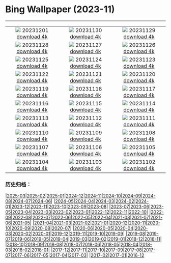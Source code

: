 # Bing Wallpaper (2023-11)
**************
| | | |
| :----: | :----: | :----: |
| ![](https://www.bing.com/th?id=OHR.IcebergAntarctica_EN-IN1184345977_1920x1080.jpg) 20231201 [download 4k](https://www.bing.com/th?id=OHR.IcebergAntarctica_EN-IN1184345977_UHD.jpg) | ![](https://www.bing.com/th?id=OHR.TrotternishStorr_EN-IN9645630131_1920x1080.jpg) 20231130 [download 4k](https://www.bing.com/th?id=OHR.TrotternishStorr_EN-IN9645630131_UHD.jpg) | ![](https://www.bing.com/th?id=OHR.TreeLighting_EN-IN9264601140_1920x1080.jpg) 20231129 [download 4k](https://www.bing.com/th?id=OHR.TreeLighting_EN-IN9264601140_UHD.jpg) |
| ![](https://www.bing.com/th?id=OHR.VarandhaGhatBhor_EN-IN3063436345_1920x1080.jpg) 20231128 [download 4k](https://www.bing.com/th?id=OHR.VarandhaGhatBhor_EN-IN3063436345_UHD.jpg) | ![](https://www.bing.com/th?id=OHR.RioNegro_EN-IN8200017926_1920x1080.jpg) 20231127 [download 4k](https://www.bing.com/th?id=OHR.RioNegro_EN-IN8200017926_UHD.jpg) | ![](https://www.bing.com/th?id=OHR.BradgateFallow_EN-IN7278653415_1920x1080.jpg) 20231126 [download 4k](https://www.bing.com/th?id=OHR.BradgateFallow_EN-IN7278653415_UHD.jpg) |
| ![](https://www.bing.com/th?id=OHR.TajoRiver_EN-IN6966241723_1920x1080.jpg) 20231125 [download 4k](https://www.bing.com/th?id=OHR.TajoRiver_EN-IN6966241723_UHD.jpg) | ![](https://www.bing.com/th?id=OHR.HallofMosses_EN-IN9360638768_1920x1080.jpg) 20231124 [download 4k](https://www.bing.com/th?id=OHR.HallofMosses_EN-IN9360638768_UHD.jpg) | ![](https://www.bing.com/th?id=OHR.VictoriaMemorialIndia_EN-IN2578716156_1920x1080.jpg) 20231123 [download 4k](https://www.bing.com/th?id=OHR.VictoriaMemorialIndia_EN-IN2578716156_UHD.jpg) |
| ![](https://www.bing.com/th?id=OHR.SnakeRiverTeton_EN-IN8458505185_1920x1080.jpg) 20231122 [download 4k](https://www.bing.com/th?id=OHR.SnakeRiverTeton_EN-IN8458505185_UHD.jpg) | ![](https://www.bing.com/th?id=OHR.HelloSeal_EN-IN4183768158_1920x1080.jpg) 20231121 [download 4k](https://www.bing.com/th?id=OHR.HelloSeal_EN-IN4183768158_UHD.jpg) | ![](https://www.bing.com/th?id=OHR.ChapmanAdventure_EN-IN7844405204_1920x1080.jpg) 20231120 [download 4k](https://www.bing.com/th?id=OHR.ChapmanAdventure_EN-IN7844405204_UHD.jpg) |
| ![](https://www.bing.com/th?id=OHR.FrozenBog_EN-IN7475675289_1920x1080.jpg) 20231119 [download 4k](https://www.bing.com/th?id=OHR.FrozenBog_EN-IN7475675289_UHD.jpg) | ![](https://www.bing.com/th?id=OHR.MilsePolarBear_EN-IN7189578814_1920x1080.jpg) 20231118 [download 4k](https://www.bing.com/th?id=OHR.MilsePolarBear_EN-IN7189578814_UHD.jpg) | ![](https://www.bing.com/th?id=OHR.BadRiver_EN-IN6923977079_1920x1080.jpg) 20231117 [download 4k](https://www.bing.com/th?id=OHR.BadRiver_EN-IN6923977079_UHD.jpg) |
| ![](https://www.bing.com/th?id=OHR.AthensAcropolis_EN-IN8777145681_1920x1080.jpg) 20231116 [download 4k](https://www.bing.com/th?id=OHR.AthensAcropolis_EN-IN8777145681_UHD.jpg) | ![](https://www.bing.com/th?id=OHR.SarekSweden_EN-IN7855309324_1920x1080.jpg) 20231115 [download 4k](https://www.bing.com/th?id=OHR.SarekSweden_EN-IN7855309324_UHD.jpg) | ![](https://www.bing.com/th?id=OHR.RussellLupines_EN-IN1879361282_1920x1080.jpg) 20231114 [download 4k](https://www.bing.com/th?id=OHR.RussellLupines_EN-IN1879361282_UHD.jpg) |
| ![](https://www.bing.com/th?id=OHR.OliveOrchard_EN-IN6860940446_1920x1080.jpg) 20231113 [download 4k](https://www.bing.com/th?id=OHR.OliveOrchard_EN-IN6860940446_UHD.jpg) | ![](https://www.bing.com/th?id=OHR.DiwaliAyodhya_EN-IN0905381665_1920x1080.jpg) 20231112 [download 4k](https://www.bing.com/th?id=OHR.DiwaliAyodhya_EN-IN0905381665_UHD.jpg) | ![](https://www.bing.com/th?id=OHR.FishingNetsKochi_EN-IN7237495596_1920x1080.jpg) 20231111 [download 4k](https://www.bing.com/th?id=OHR.FishingNetsKochi_EN-IN7237495596_UHD.jpg) |
| ![](https://www.bing.com/th?id=OHR.BadlandsSunrise_EN-IN3577388637_1920x1080.jpg) 20231110 [download 4k](https://www.bing.com/th?id=OHR.BadlandsSunrise_EN-IN3577388637_UHD.jpg) | ![](https://www.bing.com/th?id=OHR.NorwayBirch_EN-IN3209177079_1920x1080.jpg) 20231109 [download 4k](https://www.bing.com/th?id=OHR.NorwayBirch_EN-IN3209177079_UHD.jpg) | ![](https://www.bing.com/th?id=OHR.ManateeMama_EN-IN2707543582_1920x1080.jpg) 20231108 [download 4k](https://www.bing.com/th?id=OHR.ManateeMama_EN-IN2707543582_UHD.jpg) |
| ![](https://www.bing.com/th?id=OHR.KirkilaiTower_EN-IN6989463943_1920x1080.jpg) 20231107 [download 4k](https://www.bing.com/th?id=OHR.KirkilaiTower_EN-IN6989463943_UHD.jpg) | ![](https://www.bing.com/th?id=OHR.LagoPehoe_EN-IN2054677238_1920x1080.jpg) 20231106 [download 4k](https://www.bing.com/th?id=OHR.LagoPehoe_EN-IN2054677238_UHD.jpg) | ![](https://www.bing.com/th?id=OHR.SilencioSpain_EN-IN1715167974_1920x1080.jpg) 20231105 [download 4k](https://www.bing.com/th?id=OHR.SilencioSpain_EN-IN1715167974_UHD.jpg) |
| ![](https://www.bing.com/th?id=OHR.BisonSnow_EN-IN1261455789_1920x1080.jpg) 20231104 [download 4k](https://www.bing.com/th?id=OHR.BisonSnow_EN-IN1261455789_UHD.jpg) | ![](https://www.bing.com/th?id=OHR.SeaNettles_EN-IN0921605291_1920x1080.jpg) 20231103 [download 4k](https://www.bing.com/th?id=OHR.SeaNettles_EN-IN0921605291_UHD.jpg) | ![](https://www.bing.com/th?id=OHR.DeathValleySalt_EN-IN7646082145_1920x1080.jpg) 20231102 [download 4k](https://www.bing.com/th?id=OHR.DeathValleySalt_EN-IN7646082145_UHD.jpg) |

### 历史归档：

|[2025-03](bing/2025-03/2025-03.md)|[2025-02](bing/2025-02/2025-02.md)|[2025-01](bing/2025-01/2025-01.md)|[2024-12](bing/2024-12/2024-12.md)|[2024-11](bing/2024-11/2024-11.md)|[2024-10](bing/2024-10/2024-10.md)|[2024-09](bing/2024-09/2024-09.md)|[2024-08](bing/2024-08/2024-08.md)|[2024-07](bing/2024-07/2024-07.md)|[2024-06](bing/2024-06/2024-06.md)|
|[2024-05](bing/2024-05/2024-05.md)|[2024-04](bing/2024-04/2024-04.md)|[2024-03](bing/2024-03/2024-03.md)|[2024-02](bing/2024-02/2024-02.md)|[2024-01](bing/2024-01/2024-01.md)|[2023-12](bing/2023-12/2023-12.md)|[2023-11](bing/2023-11/2023-11.md)|[2023-10](bing/2023-10/2023-10.md)|[2023-09](bing/2023-09/2023-09.md)|[2023-08](bing/2023-08/2023-08.md)|
|[2023-07](bing/2023-07/2023-07.md)|[2023-06](bing/2023-06/2023-06.md)|[2023-05](bing/2023-05/2023-05.md)|[2023-04](bing/2023-04/2023-04.md)|[2023-03](bing/2023-03/2023-03.md)|[2023-02](bing/2023-02/2023-02.md)|[2023-01](bing/2023-01/2023-01.md)|[2022-12](bing/2022-12/2022-12.md)|[2022-11](bing/2022-11/2022-11.md)|[2022-10](bing/2022-10/2022-10.md)|
|[2022-09](bing/2022-09/2022-09.md)|[2022-08](bing/2022-08/2022-08.md)|[2022-07](bing/2022-07/2022-07.md)|[2022-06](bing/2022-06/2022-06.md)|[2022-05](bing/2022-05/2022-05.md)|[2022-04](bing/2022-04/2022-04.md)|[2021-08](bing/2021-08/2021-08.md)|[2021-07](bing/2021-07/2021-07.md)|[2021-06](bing/2021-06/2021-06.md)|[2021-05](bing/2021-05/2021-05.md)|
|[2021-04](bing/2021-04/2021-04.md)|[2021-03](bing/2021-03/2021-03.md)|[2021-02](bing/2021-02/2021-02.md)|[2021-01](bing/2021-01/2021-01.md)|[2020-12](bing/2020-12/2020-12.md)|[2020-11](bing/2020-11/2020-11.md)|[2020-10](bing/2020-10/2020-10.md)|[2020-09](bing/2020-09/2020-09.md)|[2020-08](bing/2020-08/2020-08.md)|[2020-07](bing/2020-07/2020-07.md)|
|[2020-06](bing/2020-06/2020-06.md)|[2020-05](bing/2020-05/2020-05.md)|[2020-04](bing/2020-04/2020-04.md)|[2020-03](bing/2020-03/2020-03.md)|[2020-02](bing/2020-02/2020-02.md)|[2020-01](bing/2020-01/2020-01.md)|[2019-12](bing/2019-12/2019-12.md)|[2019-11](bing/2019-11/2019-11.md)|[2019-10](bing/2019-10/2019-10.md)|[2019-09](bing/2019-09/2019-09.md)|
|[2019-08](bing/2019-08/2019-08.md)|[2019-07](bing/2019-07/2019-07.md)|[2019-06](bing/2019-06/2019-06.md)|[2019-05](bing/2019-05/2019-05.md)|[2019-04](bing/2019-04/2019-04.md)|[2019-03](bing/2019-03/2019-03.md)|[2019-02](bing/2019-02/2019-02.md)|[2019-01](bing/2019-01/2019-01.md)|[2018-12](bing/2018-12/2018-12.md)|[2018-11](bing/2018-11/2018-11.md)|
|[2018-10](bing/2018-10/2018-10.md)|[2018-09](bing/2018-09/2018-09.md)|[2018-08](bing/2018-08/2018-08.md)|[2018-07](bing/2018-07/2018-07.md)|[2018-06](bing/2018-06/2018-06.md)|[2018-05](bing/2018-05/2018-05.md)|[2018-04](bing/2018-04/2018-04.md)|[2018-03](bing/2018-03/2018-03.md)|[2018-02](bing/2018-02/2018-02.md)|[2018-01](bing/2018-01/2018-01.md)|
|[2017-12](bing/2017-12/2017-12.md)|[2017-11](bing/2017-11/2017-11.md)|[2017-10](bing/2017-10/2017-10.md)|[2017-09](bing/2017-09/2017-09.md)|[2017-08](bing/2017-08/2017-08.md)|[2017-07](bing/2017-07/2017-07.md)|[2017-06](bing/2017-06/2017-06.md)|[2017-05](bing/2017-05/2017-05.md)|[2017-04](bing/2017-04/2017-04.md)|[2017-03](bing/2017-03/2017-03.md)|
|[2017-02](bing/2017-02/2017-02.md)|[2017-01](bing/2017-01/2017-01.md)|[2016-12](bing/2016-12/2016-12.md)